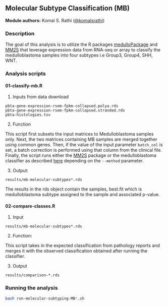 ## Molecular Subtype Classification (MB)

**Module authors:** Komal S. Rathi ([@komalsrathi](https://github.com/komalsrathi))

### Description

The goal of this analysis is to utilize the R packages [medulloPackage](https://github.com/d3b-center/medullo-classifier-package) and [MM2S](https://github.com/cran/MM2S) that leverage expression data from RNA-seq or array to classify the medulloblastoma samples into four subtypes i.e Group3, Group4, SHH, WNT.

### Analysis scripts

#### 01-classify-mb.R

1. Inputs from data download

```
pbta-gene-expression-rsem-fpkm-collapsed.polya.rds
pbta-gene-expression-rsem-fpkm-collapsed.stranded.rds
pbta-histologies.tsv
```

2. Function

This script first subsets the input matrices to Medulloblastoma samples only. Next, the two matrices containing MB samples are merged together using common genes. Then, if the value of the input parameter `batch_col` is set, a batch correction is performed using that column from the clinical file. Finally, the script runs either the [MM2S](https://github.com/cran/MM2S) package or the medulloblastoma classifier as described [here](https://github.com/d3b-center/medullo-classifier-package) depending on the `--method` parameter.

3. Output: 

```
results/mb-molecular-subtypes*.rds
```

The results in the rds object contain the samples, best.fit which is medulloblastoma subtype assigned to the sample and associated p-value.

#### 02-compare-classes.R 

1. Input

```
results/mb-molecular-subtypes*.rds
```

2. Function:

This script takes in the expected classification from pathology reports and merges it with the observed classification obtained after running the classifier.

3. Output

```
results/comparison-*.rds
```

### Running the analysis

```sh 
bash run-molecular-subtyping-MB*.sh
```



